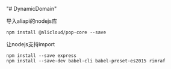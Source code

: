 "# DynamicDomain" 

导入aliapi的nodejs库
```shell
npm install @alicloud/pop-core --save
```

让nodejs支持import
```shell
npm install --save express
npm install --save-dev babel-cli babel-preset-es2015 rimraf
```
